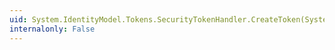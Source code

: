 ```yaml
---
uid: System.IdentityModel.Tokens.SecurityTokenHandler.CreateToken(System.IdentityModel.Tokens.SecurityTokenDescriptor)
internalonly: False
---
```

